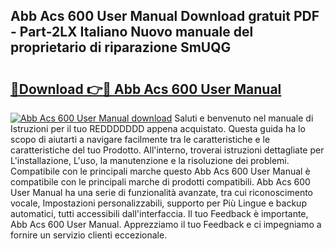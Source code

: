 ## Abb Acs 600 User Manual Download gratuit PDF - Part-2LX Italiano Nuovo manuale del proprietario di riparazione SmUQG

# <h2><a href="http://dfgqzuo.blite.top/?on=Abb+Acs+600+User+Manual">🔗Download 👉🔴 Abb Acs 600 User Manual</a></h2>

[![Abb Acs 600 User Manual download](https://i.imgur.com/lujVjoI.png)](http://dfgqzuo.blite.top/?on=Abb+Acs+600+User+Manual)
Saluti e benvenuto nel manuale di Istruzioni per il tuo REDDDDDDD appena acquistato. Questa guida ha lo scopo di aiutarti a navigare facilmente tra le caratteristiche e le caratteristiche del tuo Prodotto. All'interno, troverai istruzioni dettagliate per L'installazione, L'uso, la manutenzione e la risoluzione dei problemi. Compatibile con le principali marche questo Abb Acs 600 User Manual è compatibile con le principali marche di prodotti compatibili. Abb Acs 600 User Manual ha una serie di funzionalità avanzate, tra cui riconoscimento vocale, Impostazioni personalizzabili, supporto per Più Lingue e backup automatici, tutti accessibili dall'interfaccia. Il tuo Feedback è importante, Abb Acs 600 User Manual. Apprezziamo il tuo Feedback e ci impegniamo a fornire un servizio clienti eccezionale.
